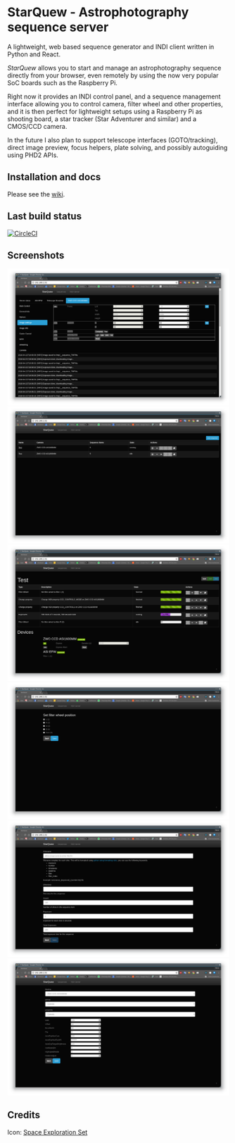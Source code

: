 # StarQuew - Astrophotography sequence server

A lightweight, web based sequence generator and INDI client written in Python and React.

*StarQuew* allows you to start and manage an astrophotography sequence directly from your browser, even remotely by using the now very popular SoC boards such as the Raspberry Pi.

Right now it provides an INDI control panel, and a sequence management interface allowing you to control camera, filter wheel and other properties, and it is then perfect for lightweight setups using a Raspberry Pi as shooting board, a star tracker (Star Adventurer and similar) and a CMOS/CCD camera.

In the future I also plan to support telescope interfaces (GOTO/tracking), direct image preview, focus helpers, plate solving, and possibly autoguiding using PHD2 APIs.

## Installation and docs

Please see the [wiki](https://github.com/GuLinux/StarQuew/wiki).

## Last build status
[![CircleCI](https://circleci.com/gh/GuLinux/StarQuew.svg?style=svg)](https://circleci.com/gh/GuLinux/StarQuew)


## Screenshots

![INDI Control Panel](docs/screenshots/indi-control-panel.png)
![Sequences](docs/screenshots/sequences.png)
![Sequence edit/details](docs/screenshots/sequence-details.png)
![Filter wheel sequence step](docs/screenshots/change-filter.png)
![Exposure sequence step](docs/screenshots/exposure.png)
![Change property sequence step](docs/screenshots/change-property.png)


## Credits

Icon: [Space Exploration Set](https://www.iconfinder.com/icons/3088382/astronomy_galaxy_space_star_universe_icon#size=256)
